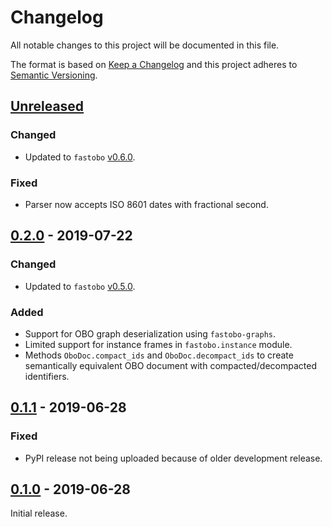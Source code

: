 # Changelog
All notable changes to this project will be documented in this file.

The format is based on [Keep a Changelog](http://keepachangelog.com/en/1.0.0/)
and this project adheres to [Semantic Versioning](http://semver.org/spec/v2.0.0.html).


## [Unreleased]

[Unreleased]: https://github.com/fastobo/fastobo-py/compare/v0.2.0...HEAD

### Changed
- Updated to `fastobo` [v0.6.0](https://github.com/fastobo/fastobo/blob/master/CHANGELOG.md#v060-2019-07-23).

### Fixed
- Parser now accepts ISO 8601 dates with fractional second.


## [0.2.0] - 2019-07-22

[0.2.0]: https://github.com/fastobo/fastobo/compare/v0.1.1...v0.2.0

### Changed
- Updated to `fastobo` [v0.5.0](https://github.com/fastobo/fastobo/blob/master/CHANGELOG.md#v050---2019-07-15).

### Added
- Support for OBO graph deserialization using `fastobo-graphs`.
- Limited support for instance frames in `fastobo.instance` module.
- Methods `OboDoc.compact_ids` and `OboDoc.decompact_ids` to create semantically
  equivalent OBO document with compacted/decompacted identifiers.


## [0.1.1] - 2019-06-28

[0.1.1]: https://github.com/fastobo/fastobo/compare/v0.1.0...v0.1.1

### Fixed
- PyPI release not being uploaded because of older development release.


## [0.1.0] - 2019-06-28

[0.1.0]: https://github.com/fastobo/fastobo/compare/77dd00c...v0.1.0

Initial release.
